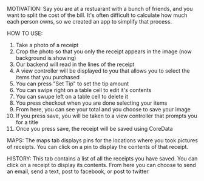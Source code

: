 MOTIVATION: Say you are at a restuarant with a bunch of friends, and you want to split the cost of the bill.  It's often difficult to calculate how much each person owns, so we created an app to simplify that process.  

HOW TO USE:
1) Take a photo of a receipt
2) Crop the photo so that you only the receipt appears in the image (now background is showing)
3) Our backend will read in the lines of the receipt
4) A view controller will be displayed to you that allows you to select the items that you purchased
5) You can press "Set Tip" to set the tip amount
6) You can swipe right on a table cell to edit it's contents
7) You can swupe left on a table cell to delete it
6) You press checkout when you are done selecting your items
7) From here, you can see your total and you choose to save your image
8) If you press save, you will be taken to a view controller that prompts you for a title
9) Once you press save, the receipt will be saved using CoreData

MAPS:
The maps tab displays pins for the locations where you took pictures of receipts.  You can click on a pin to display the contents of that receipt.

HISTORY:
This tab contains a list of all the receipts you have saved.  You can click on a receipt to display its contents.  From here you can choose to send an email, send a text, post to facebook, or post to twitter
